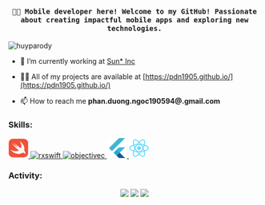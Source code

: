 <h4 align="center"><samp> 👋🏾 Mobile developer here! Welcome to my GitHub! Passionate about creating impactful mobile apps and exploring new technologies. </samp></h4>

<p align="left"> <img src="https://komarev.com/ghpvc/?username=ngocpd-1250&label=Profile%20views&color=0e75b6&style=flat" alt="huyparody" /> </p>


- 📱 I’m currently working at [Sun* Inc](https://sun-asterisk.vn/)


- 👨‍💻 All of my projects are available at [https://pdn1905.github.io/](https://pdn1905.github.io/)


- 📫 How to reach me **phan.duong.ngoc190594@.gmail.com**


<h3 align="left">Skills:</h3>
<p align="left"> <a href="https://developer.apple.com/swift/" target="_blank"> <img src="https://raw.githubusercontent.com/devicons/devicon/master/icons/swift/swift-original.svg" alt="swift" width="40" height="40"/> </a> <a href="https://github.com/ReactiveX/RxSwift" target="_blank"> <img src="https://raw.githubusercontent.com/ReactiveX/RxSwift/2.0.0-beta.3/assets/Rx_Logo_M.png" alt="rxswift" width="40" height="40"/> </a> <a href="https://developer.apple.com/library/archive/documentation/Cocoa/Conceptual/ProgrammingWithObjectiveC/Introduction/Introduction.html" target="_blank"> <img src="https://www.vectorlogo.zone/logos/apple_objectivec/apple_objectivec-icon.svg" alt="objectivec" width="40" height="40"/> </a> <a href="https://flutter.dev/" target="_blank"> <img src="https://raw.githubusercontent.com/devicons/devicon/master/icons/flutter/flutter-original.svg" alt="linux" width="40" height="40"/> </a> <a href="https://reactnative.dev/" target="_blank"> <img src="https://raw.githubusercontent.com/devicons/devicon/master/icons/react/react-original.svg" alt="python" width="40" height="40"/></a></p>
<h3 align="left">Activity:</h3>
<p align="center">
  <img height="50%" width="auto" src ="https://github-readme-stats.vercel.app/api?username=ngocpd-1250&show_icons=true&count_private=true&theme=darcula&hide_border=true&hide=issues,contribs&bg_color=00000000">
  <img height="50%" width="auto" src ="https://github-readme-stats.vercel.app/api/top-langs/?username=ngocpd-1250&layout=compact&hide_border=true&theme=darcula&bg_color=00000000&langs_count=6&hide=jupyter%20notebook,tex,css,php&exclude_repo=Pacman-AI">
  <img src ="https://github-readme-streak-stats.herokuapp.com?user=ngocpd-1250&theme=darcula&hide_border=true&background=FFFFFF00">
  <br>
  <br>
</p>
